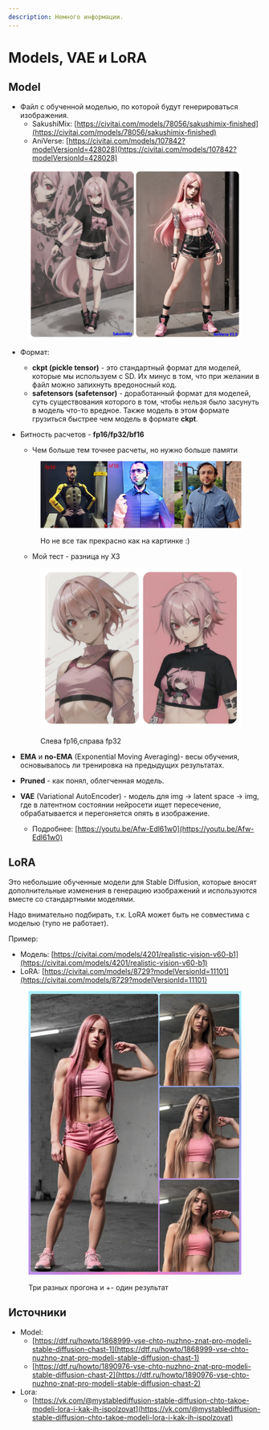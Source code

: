 ```yaml
---
description: Немного информации.
---
```


# Models, VAE и LoRA

## Model

* Файл с обученной моделью, по которой будут генерироваться изображения.
  * SakushiMix: [https://civitai.com/models/78056/sakushimix-finished](https://civitai.com/models/78056/sakushimix-finished)
  * AniVerse: [https://civitai.com/models/107842?modelVersionId=428028](https://civitai.com/models/107842?modelVersionId=428028)

<figure><img src=".gitbook/assets/MyCollages(1).jpg" alt=""><figcaption></figcaption></figure>

* Формат:&#x20;
  * **ckpt (pickle tensor)** - это стандартный формат для моделей, которые мы используем с SD. Их минус в том, что при желании в файл можно запихнуть вредоносный код.
  * **safetensors (safetensor)** - доработанный формат для моделей, суть существования которого в том, чтобы нельзя было засунуть в модель что-то вредное. Также модель в этом формате грузиться быстрее чем модель в формате **ckpt**.
*   Битность расчетов - **fp16/fp32/bf16**

    * Чем больше тем точнее расчеты, но нужно больше памяти

    <figure><img src=".gitbook/assets/fp16,32.jpg" alt=""><figcaption><p>Но не все так прекрасно как на картинке :)</p></figcaption></figure>

    * Мой тест - разница ну ХЗ

    <figure><img src=".gitbook/assets/MyCollages.jpg" alt=""><figcaption><p>Слева fp16,справа fp32</p></figcaption></figure>
* **EMA** и **no-EMA** (Exponential Moving Averaging)- весы обучения, основывалось ли тренировка на предыдущих результатах.
* **Pruned** - как понял, облегченная модель.
* **VAE** (Variational AutoEncoder) - модель для img -> latent space -> img, где в латентном состоянии нейросети ищет пересечение, обрабатывается и перегоняется опять в изображение.
  * Подробнее: [https://youtu.be/Afw-Edl61w0](https://youtu.be/Afw-Edl61w0)

## LoRA

Это небольшие обученные модели для Stable Diffusion, которые вносят дополнительные изменения в генерацию изображений и используются вместе со стандартными моделями.

Надо внимательно подбирать, т.к. LoRA может быть не совместима с моделью (тупо не работает).

Пример:

* Модель: [https://civitai.com/models/4201/realistic-vision-v60-b1](https://civitai.com/models/4201/realistic-vision-v60-b1)
* LoRA: [https://civitai.com/models/8729?modelVersionId=11101](https://civitai.com/models/8729?modelVersionId=11101)

<figure><img src=".gitbook/assets/lora.jpg" alt=""><figcaption><p>Три разных прогона и +- один результат</p></figcaption></figure>

## Источники

* Model:&#x20;
  * [https://dtf.ru/howto/1868999-vse-chto-nuzhno-znat-pro-modeli-stable-diffusion-chast-1](https://dtf.ru/howto/1868999-vse-chto-nuzhno-znat-pro-modeli-stable-diffusion-chast-1)
  * [https://dtf.ru/howto/1890976-vse-chto-nuzhno-znat-pro-modeli-stable-diffusion-chast-2](https://dtf.ru/howto/1890976-vse-chto-nuzhno-znat-pro-modeli-stable-diffusion-chast-2)
* Lora:
  * [https://vk.com/@mystablediffusion-stable-diffusion-chto-takoe-modeli-lora-i-kak-ih-ispolzovat](https://vk.com/@mystablediffusion-stable-diffusion-chto-takoe-modeli-lora-i-kak-ih-ispolzovat)
